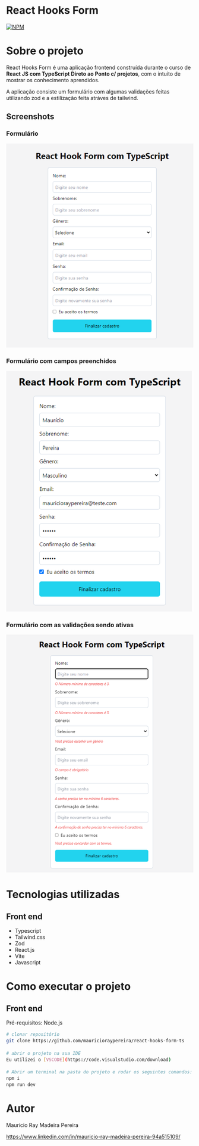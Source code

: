 # React Hooks Form
[![NPM](https://img.shields.io/npm/l/react)](https://github.com/mauricioraypereira/react-hooks-form-ts/blob/main/LICENSE) 

# Sobre o projeto

React Hooks Form é uma aplicação frontend construída durante o curso de **React JS com TypeScript Direto ao Ponto c/ projetos**, com o intuito de mostrar os conhecimento aprendidos.

A aplicação consiste um formulário com algumas validações feitas utilizando zod e a estilização feita atráves de tailwind.

## Screenshots

### Formulário
![Imagem 1](https://github.com/mauricioraypereira/react-hooks-form-ts/blob/master/src/assets/image1.png)

### Formulário com campos preenchidos
![Imagem 2](https://github.com/mauricioraypereira/react-hooks-form-ts/blob/master/src/assets/image2.png)

### Formulário com as validações sendo ativas
![Imagem 3](https://github.com/mauricioraypereira/react-hooks-form-ts/blob/master/src/assets/image3.png)

# Tecnologias utilizadas
## Front end
- Typescript
- Tailwind.css
- Zod
- React.js
- Vite
- Javascript

# Como executar o projeto

## Front end
Pré-requisitos: Node.js

```bash
# clonar repositório
git clone https://github.com/mauricioraypereira/react-hooks-form-ts

# abrir o projeto na sua IDE
Eu utilizei o [VSCODE](https://code.visualstudio.com/download)

# Abrir um terminal na pasta do projeto e rodar os seguintes comandos:
npm i
npm run dev
```

# Autor

Maurício Ray Madeira Pereira

https://www.linkedin.com/in/mauricio-ray-madeira-pereira-94a515109/

